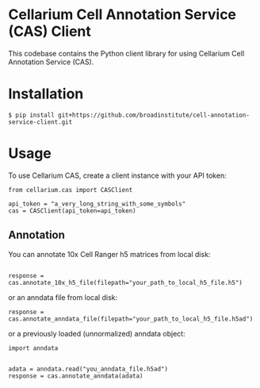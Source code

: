 # Cellarium Cell Annotation Service (CAS) Client
This codebase contains the Python client library for using Cellarium Cell Annotation Service (CAS).

# Installation
```
$ pip install git+https://github.com/broadinstitute/cell-annotation-service-client.git
```
# Usage
To use Cellarium CAS, create a client instance with your API token:

```python3
from cellarium.cas import CASClient

api_token = "a_very_long_string_with_some_symbols"
cas = CASClient(api_token=api_token)
```

## Annotation
You can annotate 10x Cell Ranger h5 matrices from local disk:
```python3

response = cas.annotate_10x_h5_file(filepath="your_path_to_local_h5_file.h5")
```
or an anndata file from local disk:
```python3
response = cas.annotate_anndata_file(filepath="your_path_to_local_h5_file.h5ad")
```
or a previously loaded (unnormalized) anndata object:
```python3
import anndata


adata = anndata.read("you_anndata_file.h5ad")
response = cas.annotate_anndata(adata)
```
